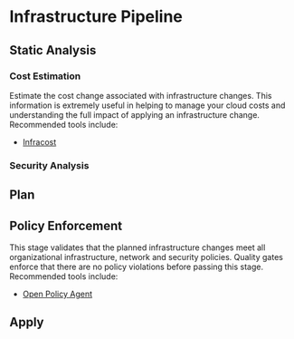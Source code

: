 # Infrastructure Pipeline

## Static Analysis

### Cost Estimation
Estimate the cost change associated with infrastructure changes. This information is extremely useful in helping to manage your cloud costs and understanding the full impact of applying an infrastructure change. Recommended tools include:
* [Infracost](https://www.infracost.io/docs/)


### Security Analysis

## Plan

## Policy Enforcement
This stage validates that the planned infrastructure changes meet all organizational infrastructure, network and security policies. Quality gates enforce that there are no policy violations before passing this stage. Recommended tools include:
* [Open Policy Agent](https://www.openpolicyagent.org/docs/latest/terraform/)

## Apply
